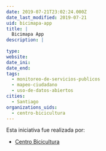 ```yaml
---
date: 2019-07-21T23:02:24.000Z
date_last_modified: 2019-07-21
uid: bicimapa-app
title: |
  Bicimapa App
description: |
  
type: 
website: 
date_ini: 
date_end: 
tags:
  - monitoreo-de-servicios-publicos
  - mapeo-ciudadano
  - uso-de-datos-abiertos
cities: 
  - Santiago
organizations_uids:
  - centro-bicicultura
---
```


Esta iniciativa fue realizada por:

- [Centro Bicicultura](/organizaciones/centro-bicicultura)
